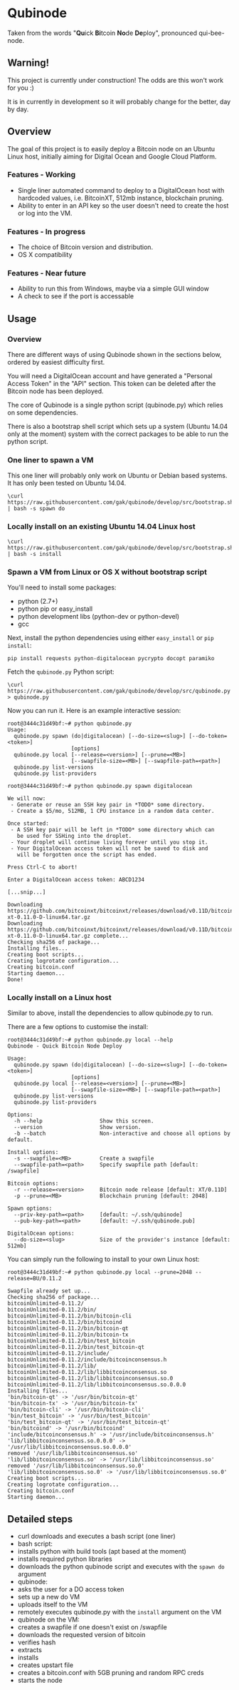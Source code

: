 # Qubinode

Taken from the words "**Qu**ick **Bi**tcoin **No**de **De**ploy", pronounced qui-bee-node.

## Warning!

This project is currently under construction! The odds are this won't work for you :)

It is in currently in development so it will probably change for the better, day by day.

## Overview

The goal of this project is to easily deploy a Bitcoin node on an Ubuntu Linux host, initially aiming for Digital Ocean and Google Cloud Platform.

### Features - Working

 * Single liner automated command to deploy to a DigitalOcean host with hardcoded values, i.e. BitcoinXT, 512mb instance, blockchain pruning.
 * Ability to enter in an API key so the user doesn't need to create the host or log into the VM.

### Features - In progress

 * The choice of Bitcoin version and distribution.
 * OS X compatibility

### Features - Near future

 * Ability to run this from Windows, maybe via a simple GUI window
 * A check to see if the port is accessable

## Usage

### Overview

There are different ways of using Qubinode shown in the sections below, ordered by easiest difficulty first.

You will need a DigitalOcean account and have generated a "Personal Access Token" in the "API" section.
This token can be deleted after the Bitcoin node has been deployed.

The core of Qubinode is a single python script (qubinode.py) which relies on some dependencies.

There is also a bootstrap shell script which sets up a system (Ubuntu 14.04 only at the moment) system with the correct packages to be able to run the python script.

### One liner to spawn a VM

This one liner will probably only work on Ubuntu or Debian based systems. It has only been tested on Ubuntu 14.04.

```
\curl https://raw.githubusercontent.com/gak/qubinode/develop/src/bootstrap.sh | bash -s spawn do
```

### Locally install on an existing Ubuntu 14.04 Linux host

```
\curl https://raw.githubusercontent.com/gak/qubinode/develop/src/bootstrap.sh | bash -s install
```

### Spawn a VM from Linux or OS X without bootstrap script

You'll need to install some packages:

 * python (2.7+)
 * python pip or easy_install
 * python development libs (python-dev or python-devel)
 * gcc

Next, install the python dependencies using either `easy_install` or `pip install`:

```
pip install requests python-digitalocean pycrypto docopt paramiko
```

Fetch the `qubinode.py` Python script:

```
\curl https://raw.githubusercontent.com/gak/qubinode/develop/src/qubinode.py > qubinode.py
```

Now you can run it. Here is an example interactive session:

```
root@3444c31d49bf:~# python qubinode.py 
Usage:
  qubinode.py spawn (do|digitalocean) [--do-size=<slug>] [--do-token=<token>]
                    [options]
  qubinode.py local [--release=<version>] [--prune=<MB>]
                    [--swapfile-size=<MB>] [--swapfile-path=<path>]
  qubinode.py list-versions
  qubinode.py list-providers

root@3444c31d49bf:~# python qubinode.py spawn digitalocean

We will now:
 - Generate or reuse an SSH key pair in *TODO* some directory.
 - Create a $5/mo, 512MB, 1 CPU instance in a random data center.

Once started:
 - A SSH key pair will be left in *TODO* some directory which can
   be used for SSHing into the droplet.
 - Your droplet will continue living forever until you stop it.
 - Your DigitalOcean access token will not be saved to disk and
   will be forgotten once the script has ended.

Press Ctrl-C to abort!

Enter a DigitalOcean access token: ABCD1234

[...snip...]

Downloading https://github.com/bitcoinxt/bitcoinxt/releases/download/v0.11D/bitcoin-xt-0.11.0-D-linux64.tar.gz
Downloading https://github.com/bitcoinxt/bitcoinxt/releases/download/v0.11D/bitcoin-xt-0.11.0-D-linux64.tar.gz complete...
Checking sha256 of package...
Installing files...
Creating boot scripts...
Creating logrotate configuration...
Creating bitcoin.conf
Starting daemon...
Done!
```

### Locally install on a Linux host

Similar to above, install the dependencies to allow qubinode.py to run.

There are a few options to customise the install:

```
root@3444c31d49bf:~# python qubinode.py local --help
Qubinode - Quick Bitcoin Node Deploy

Usage:
  qubinode.py spawn (do|digitalocean) [--do-size=<slug>] [--do-token=<token>]
                    [options]
  qubinode.py local [--release=<version>] [--prune=<MB>]
                    [--swapfile-size=<MB>] [--swapfile-path=<path>]
  qubinode.py list-versions
  qubinode.py list-providers

Options:
  -h --help                  Show this screen.
  --version                  Show version.
  -b --batch                 Non-interactive and choose all options by default.

Install options:
  -s --swapfile=<MB>         Create a swapfile
  --swapfile-path=<path>     Specify swapfile path [default: /swapfile]

Bitcoin options:
  -r --release=<version>     Bitcoin node release [default: XT/0.11D]
  -p --prune=<MB>            Blockchain pruning [default: 2048]

Spawn options:
  --priv-key-path=<path>     [default: ~/.ssh/qubinode]
  --pub-key-path=<path>      [default: ~/.ssh/qubinode.pub]

DigitalOcean options:
  --do-size=<slug>           Size of the provider's instance [default: 512mb]
```

You can simply run the following to install to your own Linux host:

```
root@3444c31d49bf:~# python qubinode.py local --prune=2048 --release=BU/0.11.2

Swapfile already set up...
Checking sha256 of package...
bitcoinUnlimited-0.11.2/
bitcoinUnlimited-0.11.2/bin/
bitcoinUnlimited-0.11.2/bin/bitcoin-cli
bitcoinUnlimited-0.11.2/bin/bitcoind
bitcoinUnlimited-0.11.2/bin/bitcoin-qt
bitcoinUnlimited-0.11.2/bin/bitcoin-tx
bitcoinUnlimited-0.11.2/bin/test_bitcoin
bitcoinUnlimited-0.11.2/bin/test_bitcoin-qt
bitcoinUnlimited-0.11.2/include/
bitcoinUnlimited-0.11.2/include/bitcoinconsensus.h
bitcoinUnlimited-0.11.2/lib/
bitcoinUnlimited-0.11.2/lib/libbitcoinconsensus.so
bitcoinUnlimited-0.11.2/lib/libbitcoinconsensus.so.0
bitcoinUnlimited-0.11.2/lib/libbitcoinconsensus.so.0.0.0
Installing files...
'bin/bitcoin-qt' -> '/usr/bin/bitcoin-qt'
'bin/bitcoin-tx' -> '/usr/bin/bitcoin-tx'
'bin/bitcoin-cli' -> '/usr/bin/bitcoin-cli'
'bin/test_bitcoin' -> '/usr/bin/test_bitcoin'
'bin/test_bitcoin-qt' -> '/usr/bin/test_bitcoin-qt'
'bin/bitcoind' -> '/usr/bin/bitcoind'
'include/bitcoinconsensus.h' -> '/usr/include/bitcoinconsensus.h'
'lib/libbitcoinconsensus.so.0.0.0' -> '/usr/lib/libbitcoinconsensus.so.0.0.0'
removed '/usr/lib/libbitcoinconsensus.so'
'lib/libbitcoinconsensus.so' -> '/usr/lib/libbitcoinconsensus.so'
removed '/usr/lib/libbitcoinconsensus.so.0'
'lib/libbitcoinconsensus.so.0' -> '/usr/lib/libbitcoinconsensus.so.0'
Creating boot scripts...
Creating logrotate configuration...
Creating bitcoin.conf
Starting daemon...
```

## Detailed steps

 * curl downloads and executes a bash script (one liner)
 * bash script:
  * installs python with build tools (apt based at the moment)
  * installs required python libraries
  * downloads the python qubinode script and executes with the `spawn do` argument
 * qubinode:
  * asks the user for a DO access token
  * sets up a new do VM
  * uploads itself to the VM
  * remotely executes qubinode.py with the `install` argument on the VM 
 * qubinode on the VM:
  * creates a swapfile if one doesn't exist on /swapfile
  * downloads the requested version of bitcoin
  * verifies hash
  * extracts
  * installs
  * creates upstart file
  * creates a bitcoin.conf with 5GB pruning and random RPC creds
  * starts the node
 
